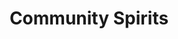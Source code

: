 ---
title: "Community Spirits"
url: /indianapolis/community-spirits-east-38th-street/
shop: alcohol
---